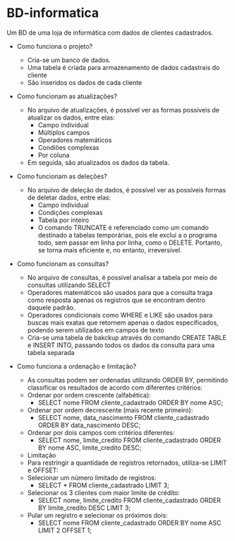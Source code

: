# BD-informatica
Um BD de uma loja de informática com dados de clientes cadastrados.

* Como funciona o projeto?
  - Cria-se um banco de dados.
  - Uma tabela é criada para armazenamento de dados cadastrais do cliente
  - São inseridos os dados de cada cliente
 
* Como funcionam as atualizações?
  - No arquivo de atualizações, é possível ver as formas possíveis de atualizar os dados, entre elas:
    - Campo individual
    - Múltiplos campos
    - Operadores matemáticos
    - Condiões complexas
    - Por coluna
  - Em seguida, são atualizados os dados da tabela.

* Como funcionam as deleções?
  - No arquivo de deleção de dados, é possível ver as possíveis formas de deletar dados, entre elas:
     - Campo individual
     - Condições complexas
     - Tabela por inteiro
    - O comando TRUNCATE é referenciado como um comando destinado a tabelas temporárias, pois ele exclui a o programa todo, sem passar em linha por linha, como o DELETE. Portanto, se torna mais eficiente e, no entanto, irreversível.

* Como funcionam as consultas?
  - No arquivo de consultas, é possível analisar a tabela por meio de consultas utilizando SELECT
  - Operadores matemáticos são usados para que a consulta traga como resposta apenas os registros que se encontram dentro daquele padrão.
  - Operadores condicionais como WHERE e LIKE são usados para buscas mais exatas que retornem apenas o dados especificados, podendo serem utilizados em campos de texto
  - Cria-se uma tabela de bakckup através do comando CREATE TABLE e INSERT INTO, passando todos os dados da consulta para uma tabela separada
 
* Como funciona a ordenação e limitação?
  - As consultas podem ser ordenadas utilizando ORDER BY, permitindo classificar os resultados de acordo com diferentes critérios:
  - Ordenar por ordem crescente (alfabética):
     - SELECT nome FROM cliente_cadastrado ORDER BY nome ASC;
  - Ordenar por ordem decrescente (mais recente primeiro):
      - SELECT nome, data_nascimento FROM cliente_cadastrado ORDER BY data_nascimento DESC;
  - Ordenar por dois campos com critérios diferentes:
      - SELECT nome, limite_credito FROM cliente_cadastrado ORDER BY nome ASC, limite_credito DESC;
  - Limitação
  - Para restringir a quantidade de registros retornados, utiliza-se LIMIT e OFFSET:
  - Selecionar um número limitado de registros:
      - SELECT * FROM cliente_cadastrado LIMIT 3;
  - Selecionar os 3 clientes com maior limite de crédito:
      - SELECT nome, limite_credito FROM cliente_cadastrado 
        ORDER BY limite_credito DESC
        LIMIT 3;
  - Pular um registro e selecionar os próximos dois:
      - SELECT nome FROM cliente_cadastrado 
        ORDER BY nome ASC 
        LIMIT 2 OFFSET 1;
